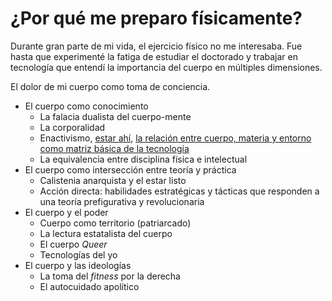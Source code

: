 # ¿Por qué me preparo físicamente?

Durante gran parte de mi vida, el ejercicio físico no me interesaba. Fue hasta que experimenté la fatiga de estudiar el doctorado y trabajar en tecnología que entendí la importancia del cuerpo en múltiples dimensiones.

El dolor de mi cuerpo como toma de conciencia.

- El cuerpo como conocimiento
  - La falacia dualista del cuerpo-mente
  - La corporalidad
  - Enactivismo, [estar ahí](estar-ahi.md), [la relación entre cuerpo, materia y entorno como matriz básica de la tecnología](la-relacion-entre-cuerpo%2C-materia-y-entorno-como-matriz-basica-de-la-tecnologia.md)
  - La equivalencia entre disciplina física e intelectual
- El cuerpo como intersección entre teoría y práctica
  - Calistenia anarquista y el estar listo
  - Acción directa: habilidades estratégicas y tácticas que responden a una teoría prefigurativa y revolucionaria
- El cuerpo y el poder
  - Cuerpo como territorio (patriarcado)
  - La lectura estatalista del cuerpo
  - El cuerpo *Queer*
  - Tecnologías del yo
- El cuerpo y las ideologías
  - La toma del *fitness* por la derecha
  - El autocuidado apolítico

